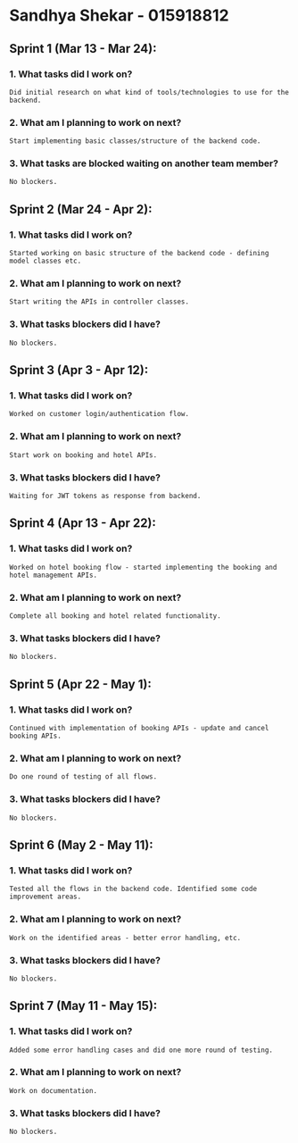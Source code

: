 # Sandhya Shekar - 015918812

## Sprint 1 (Mar 13 - Mar 24):

### 1. What tasks did I work on?
    Did initial research on what kind of tools/technologies to use for the backend.

### 2. What am I planning to work on next?
    Start implementing basic classes/structure of the backend code.

### 3. What tasks are blocked waiting on another team member?
    No blockers.


## Sprint 2 (Mar 24 - Apr 2):

### 1. What tasks did I work on?
    Started working on basic structure of the backend code - defining model classes etc.

### 2. What am I planning to work on next?
    Start writing the APIs in controller classes.

### 3. What tasks blockers did I have?
    No blockers.


## Sprint 3 (Apr 3 - Apr 12):

### 1. What tasks did I work on?
    Worked on customer login/authentication flow.

### 2. What am I planning to work on next?
    Start work on booking and hotel APIs.

### 3. What tasks blockers did I have?
    Waiting for JWT tokens as response from backend.


## Sprint 4 (Apr 13 - Apr 22):

### 1. What tasks did I work on?
    Worked on hotel booking flow - started implementing the booking and hotel management APIs.

### 2. What am I planning to work on next?
    Complete all booking and hotel related functionality.

### 3. What tasks blockers did I have?
    No blockers.


## Sprint 5 (Apr 22 - May 1):

### 1. What tasks did I work on?
    Continued with implementation of booking APIs - update and cancel booking APIs.

### 2. What am I planning to work on next?
    Do one round of testing of all flows.

### 3. What tasks blockers did I have?
    No blockers.


## Sprint 6 (May 2 - May 11):

### 1. What tasks did I work on?
    Tested all the flows in the backend code. Identified some code improvement areas.

### 2. What am I planning to work on next?
    Work on the identified areas - better error handling, etc.

### 3. What tasks blockers did I have?
    No blockers.


## Sprint 7 (May 11 - May 15):

### 1. What tasks did I work on?
    Added some error handling cases and did one more round of testing.

### 2. What am I planning to work on next?
    Work on documentation.

### 3. What tasks blockers did I have?
    No blockers.